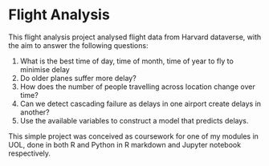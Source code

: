 # Flight Analysis 
This flight analysis project analysed flight data from Harvard dataverse, with the aim to answer the following questions:
1. What is the best time of day, time of month, time of year to fly to minimise delay
2. Do older planes suffer more delay?
3. How does the number of people travelling across location change over time?
4. Can we detect cascading failure as delays in one airport create delays in another?
5. Use the available variables to construct a model that predicts delays.


This simple project was conceived as coursework for one of my modules in UOL, done in both R and Python in R markdown and Jupyter notebook respectively.
